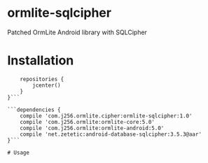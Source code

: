 # ormlite-sqlcipher
Patched OrmLite Android library with SQLCipher

# Installation

```allprojects {  
    repositories {  
        jcenter()  
    }  
}```  

```dependencies {  
    compile 'com.j256.ormlite.cipher:ormlite-sqlcipher:1.0'  
    compile 'com.j256.ormlite:ormlite-core:5.0'  
    compile 'com.j256.ormlite:ormlite-android:5.0'  
    compile 'net.zetetic:android-database-sqlcipher:3.5.3@aar'  
}```  

# Usage



